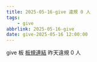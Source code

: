 ```yaml
---
title: 2025-05-16-give 違規 0 人
tags:
    - give
abbrlink: 2025-05-16-give
date: give-2025-05-16 12:00:00
---
```

give 板 [板規連結](https://www.ptt.cc/bbs/give/M.1612495900.A.C32.html)
昨天違規 0 人
